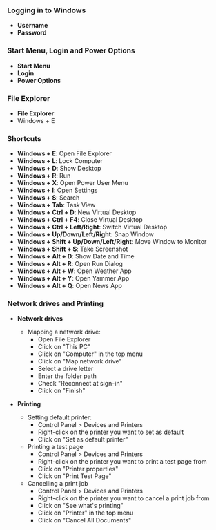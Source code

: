 ### Logging in to Windows

- **Username**
- **Password**

### Start Menu, Login and Power Options

- **Start Menu**
- **Login**
- **Power Options**

### File Explorer

- **File Explorer**
- Windows + E

### Shortcuts

- **Windows + E**: Open File Explorer
- **Windows + L**: Lock Computer
- **Windows + D**: Show Desktop
- **Windows + R**: Run
- **Windows + X**: Open Power User Menu
- **Windows + I**: Open Settings    
- **Windows + S**: Search
- **Windows + Tab**: Task View
- **Windows + Ctrl + D**: New Virtual Desktop
- **Windows + Ctrl + F4**: Close Virtual Desktop
- **Windows + Ctrl + Left/Right**: Switch Virtual Desktop
- **Windows + Up/Down/Left/Right**: Snap Window
- **Windows + Shift + Up/Down/Left/Right**: Move Window to Monitor
- **Windows + Shift + S**: Take Screenshot
- **Windows + Alt + D**: Show Date and Time
- **Windows + Alt + R**: Open Run Dialog
- **Windows + Alt + W**: Open Weather App
- **Windows + Alt + Y**: Open Yammer App
- **Windows + Alt + Q**: Open News App

### Network drives and Printing

- **Network drives** 
    - Mapping a network drive:
        - Open File Explorer
        - Click on "This PC"
        - Click on "Computer" in the top menu
        - Click on "Map network drive"
        - Select a drive letter
        - Enter the folder path
        - Check "Reconnect at sign-in"
        - Click on "Finish"
- **Printing** 

    - Setting default printer:
        - Control Panel > Devices and Printers
        - Right-click on the printer you want to set as default
        - Click on "Set as default printer"
    - Printing a test page
        - Control Panel > Devices and Printers
        - Right-click on the printer you want to print a test page from
        - Click on "Printer properties"
        - Click on "Print Test Page"
    - Cancelling a print job
        - Control Panel > Devices and Printers
        - Right-click on the printer you want to cancel a print job from
        - Click on "See what's printing"
        - Click on "Printer" in the top menu
        - Click on "Cancel All Documents"



